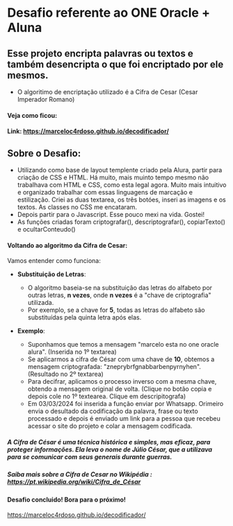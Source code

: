 # Desafio referente ao ONE Oracle + Aluna
## Esse projeto encripta palavras ou textos e também desencripta o que foi encriptado por ele mesmos. 
- O algoritimo de encriptação utilizado é a Cifra de Cesar (Cesar Imperador Romano)
#### Veja como ficou:
#### Link: https://marceloc4rdoso.github.io/decodificador/

## Sobre o Desafio:
- Utilizando como base de layout templente criado pela Alura, partir para criação de CSS e HTML. Há muito, mais muinto tempo mesmo não trabalhava com HTML e CSS, como esta legal agora. Muito mais intuitivo e organizado trabalhar com essas linguagens de marcação e estilização.
  Criei as duas textarea, os três botóes, inseri as imagens e os textos. As classes no CSS me encataram.
- Depois partir para o Javascript. Esse pouco mexi na vida. Gostei!
- As funções criadas foram criptografar(), descriptografar(), copiarTexto() e ocultarConteudo()
#### Voltando ao algoritmo da Cifra de Cesar:
Vamos entender como funciona:
- **Substituição de Letras**:
   - O algoritmo baseia-se na substituição das letras do alfabeto por outras letras, **n vezes**, onde **n vezes** é a "chave de criptografia" utilizada.
   - Por exemplo, se a chave for **5**, todas as letras do alfabeto são substituídas pela quinta letra após elas.

- **Exemplo**:
   - Suponhamos que temos a mensagem "marcelo esta no one oracle alura". (Inserida no 1º textarea)
   - Se aplicarmos a cifra de César com uma chave de **10**, obtemos a mensagem criptografada: "zneprybrfgnabbarbenpyrnyhen". (Resultado no 2º textarea)
   - Para decifrar, aplicamos o processo inverso com a mesma chave, obtendo a mensagem original de volta. (Clique no botão copia e depois cole no 1º textearea. Clique em descripitografa)
   - Em 03/03/2024 foi inserida a função enviar por Whatsapp. Orimeiro envia o desultado da codificação da palavra, frase ou texto processado e depois é enviado um link para a pessoa que recebeu acessar o site do projeto e colar a mensagem codificada.

##### A Cifra de César é uma técnica histórica e simples, mas eficaz, para proteger informações. Ela leva o nome de Júlio César, que a utilizava para se comunicar com seus generais durante guerras.
##### Saiba mais sobre a Cifra de Cesar no Wikipédia : https://pt.wikipedia.org/wiki/Cifra_de_César
#### Desafio concluido! Bora para o próximo!

https://marceloc4rdoso.github.io/decodificador/





